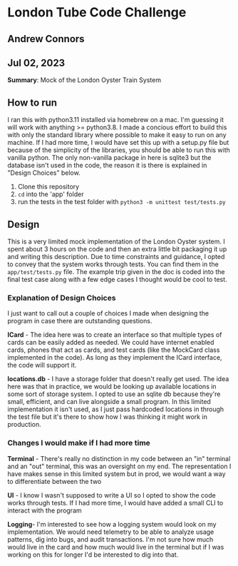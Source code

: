 # London Tube Code Challenge
## Andrew Connors
## Jul 02, 2023

**Summary**: Mock of the London Oyster Train System


## How to run
I ran this with python3.11 installed via homebrew on a mac. I'm guessing it will work with anything >= python3.8. I made a concious effort to build this with only the standard library where possible to make it easy to run on any machine. If I had more time, I would have set this up with a setup.py file but because of the simplicity of the libraries, you should be able to run this with vanilla python. The only non-vanilla package in here is sqlite3 but the database isn't used in the code, the reason it is there is explained in "Design Choices" below.

1. Clone this repository
2. `cd` into the 'app' folder
3. run the tests in the test folder with `python3 -m unittest test/tests.py`

## Design
This is a very limited mock implementation of the London Oyster system. I spent about 3 hours on the code and then an extra little bit packaging it up and writing this description. Due to time constraints and guidance, I opted to convey that the system works through tests. You can find them in the `app/test/tests.py` file. The example trip given in the doc is coded into the final test case along with a few edge cases I thought would be cool to test.

### Explanation of Design Choices
I just want to call out a couple of choices I made when designing the program in case there are outstanding questions.

**ICard** - The idea here was to create an interface so that multiple types of cards can be easily added as needed. We could
have internet enabled cards, phones that act as cards, and test cards (like the MockCard class implemented in the code). As
long as they implement the ICard interface, the code will support it.

**locations.db** - I have a storage folder that doesn't really get used. The idea here was that in practice, we would be looking
up available locations in some sort of storage system. I opted to use an sqlite db because they're small, efficient, and can live alongside a small program. In this limited implementation it isn't used, as I just pass hardcoded locations in through the 
test file but it's there to show how I was thinking it might work in production.

### Changes I would make if I had more time

**Terminal** - There's really no distinction in my code between an "in" terminal and an "out" terminal, this was an oversight on
my end. The representation I have makes sense in this limited system but in prod, we would want a way to differentiate between the two

**UI** - I know I wasn't supposed to write a UI so I opted to show the code works through tests. If I had more time, I would have added a small CLI to interact with the program

**Logging**- I'm interested to see how a logging system would look on my implementation. We would need telemetry to be able to analyze usage patterns, dig into bugs, and audit transactions. I'm not sure how much would live in the card and how much would live in the terminal but if I was working on this for longer I'd be interested to dig into that.
